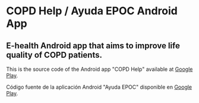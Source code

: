 # COPD Help / Ayuda EPOC Android App
## E-health Android app that aims to improve life quality of COPD patients.
This is the source code of the Android app "COPD Help" available at [Google Play](https://play.google.com/store/apps/details?id=com.aarcosg.copdhelp).   

Código fuente de la aplicación Android "Ayuda EPOC" disponible en [Google Play](https://play.google.com/store/apps/details?id=com.aarcosg.copdhelp).
